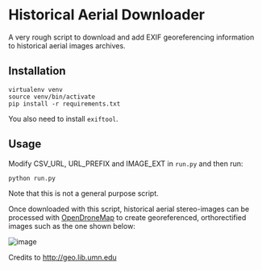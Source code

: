# Historical Aerial Downloader

A very rough script to download and add EXIF georeferencing information to historical aerial images archives.

## Installation

```
virtualenv venv
source venv/bin/activate
pip install -r requirements.txt
```

You also need to install `exiftool`.

## Usage

Modify CSV_URL, URL_PREFIX and IMAGE_EXT in `run.py` and then run:

```
python run.py
```

Note that this is not a general purpose script.

Once downloaded with this script, historical aerial stereo-images can be processed with [OpenDroneMap](https://opendronemap.org) to create georeferenced, orthorectified images such as the one shown below:

![image](https://user-images.githubusercontent.com/1951843/57887842-8e0b1400-77fe-11e9-8c42-c031aa794c70.png)

Credits to http://geo.lib.umn.edu
